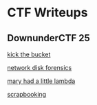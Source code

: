 # CTF Writeups
## DownunderCTF 25

[kick the bucket](./downunderCTF_25/kick_the_bucket.md)

[network disk forensics](./downunderCTF_25/network_disc_forensics.md)

[mary had a little lambda](./downunderCTF_25/mary_had_a_little_lambda.md)

[scrapbooking](./downunderCTF_25/scrapbooking.md)


